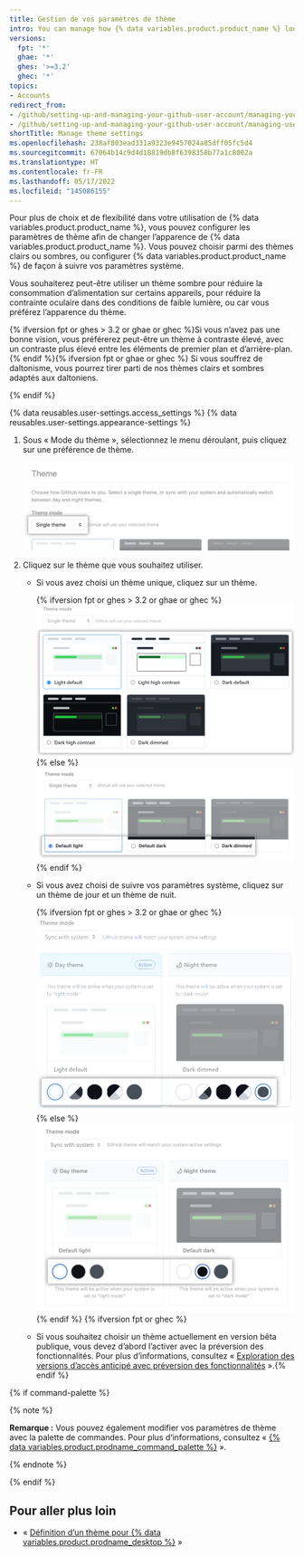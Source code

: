 ```yaml
---
title: Gestion de vos paramètres de thème
intro: You can manage how {% data variables.product.product_name %} looks to you by setting a theme preference that either follows your system settings or always uses a light or dark mode.
versions:
  fpt: '*'
  ghae: '*'
  ghes: '>=3.2'
  ghec: '*'
topics:
- Accounts
redirect_from:
- /github/setting-up-and-managing-your-github-user-account/managing-your-theme-settings
- /github/setting-up-and-managing-your-github-user-account/managing-user-account-settings/managing-your-theme-settings
shortTitle: Manage theme settings
ms.openlocfilehash: 238af803ead331a9323e9457024a85dff05fc5d4
ms.sourcegitcommit: 67064b14c9d4d18819db8f6398358b77a1c8002a
ms.translationtype: HT
ms.contentlocale: fr-FR
ms.lasthandoff: 05/17/2022
ms.locfileid: "145086155"
---
```

Pour plus de choix et de flexibilité dans votre utilisation de {% data variables.product.product_name %}, vous pouvez configurer les paramètres de thème afin de changer l’apparence de {% data variables.product.product_name %}. Vous pouvez choisir parmi des thèmes clairs ou sombres, ou configurer {% data variables.product.product_name %} de façon à suivre vos paramètres système.

Vous souhaiterez peut-être utiliser un thème sombre pour réduire la consommation d’alimentation sur certains appareils, pour réduire la contrainte oculaire dans des conditions de faible lumière, ou car vous préférez l’apparence du thème.

{% ifversion fpt or ghes > 3.2 or ghae or ghec %}Si vous n’avez pas une bonne vision, vous préférerez peut-être un thème à contraste élevé, avec un contraste plus élevé entre les éléments de premier plan et d’arrière-plan.{% endif %}{% ifversion fpt or ghae or ghec %} Si vous souffrez de daltonisme, vous pourrez tirer parti de nos thèmes clairs et sombres adaptés aux daltoniens.

{% endif %}

{% data reusables.user-settings.access_settings %} {% data reusables.user-settings.appearance-settings %}

1. Sous « Mode du thème », sélectionnez le menu déroulant, puis cliquez sur une préférence de thème.

   ![Menu déroulant sous « Mode du thème » pour la sélection de la préférence de thème](/assets/images/help/settings/theme-mode-drop-down-menu.png)
1. Cliquez sur le thème que vous souhaitez utiliser.
    - Si vous avez choisi un thème unique, cliquez sur un thème.

      {% ifversion fpt or ghes > 3.2 or ghae or ghec %}![Cases d’option pour le choix d’un thème unique](/assets/images/help/settings/theme-choose-a-single-theme-highcontrast.png){% else %}![Cases d’option pour le choix d’un thème unique](/assets/images/help/settings/theme-choose-a-single-theme.png){% endif %}
    - Si vous avez choisi de suivre vos paramètres système, cliquez sur un thème de jour et un thème de nuit.

      {% ifversion fpt or ghes > 3.2 or ghae or ghec %}![Boutons pour le choix d’un thème à synchroniser avec le paramètre système](/assets/images/help/settings/theme-choose-a-day-and-night-theme-to-sync-highcontrast.png){% else %}![Boutons pour le choix d’un thème à synchroniser avec le paramètre système](/assets/images/help/settings/theme-choose-a-day-and-night-theme-to-sync.png){% endif %} {% ifversion fpt or ghec %}
    - Si vous souhaitez choisir un thème actuellement en version bêta publique, vous devez d’abord l’activer avec la préversion des fonctionnalités. Pour plus d’informations, consultez « [Exploration des versions d’accès anticipé avec préversion des fonctionnalités](/get-started/using-github/exploring-early-access-releases-with-feature-preview) ».{% endif %}

{% if command-palette %}

{% note %}

**Remarque :** Vous pouvez également modifier vos paramètres de thème avec la palette de commandes. Pour plus d’informations, consultez « [{% data variables.product.prodname_command_palette %}](/get-started/using-github/github-command-palette) ».

{% endnote %}

{% endif %}

## <a name="further-reading"></a>Pour aller plus loin

- « [Définition d’un thème pour {% data variables.product.prodname_desktop %}](/desktop/installing-and-configuring-github-desktop/setting-a-theme-for-github-desktop) »
